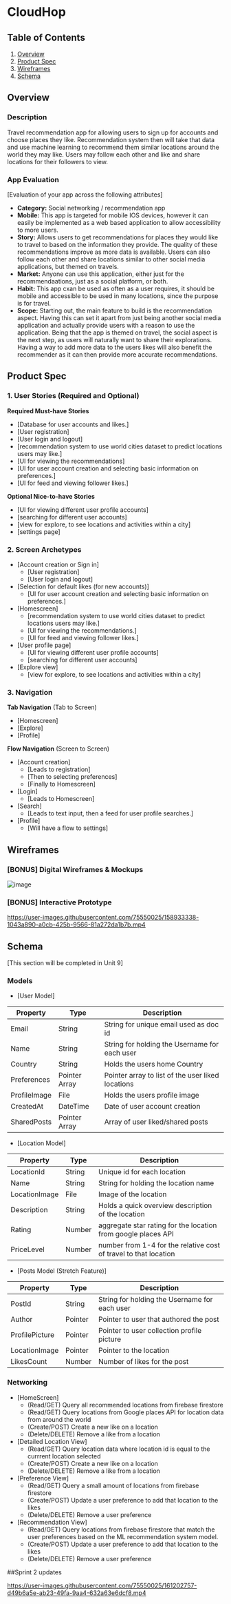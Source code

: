 # CloudHop

## Table of Contents
1. [Overview](#Overview)
1. [Product Spec](#Product-Spec)
1. [Wireframes](#Wireframes)
2. [Schema](#Schema)

## Overview
### Description
Travel recommendation app for allowing users to sign up for accounts and choose places they like. Recommendation system then will take that data and use machine learning to recommend them similar locations around the world they may like. Users may follow each other and like and share locations for their followers to view.

### App Evaluation
[Evaluation of your app across the following attributes]
- **Category:** Social networking / recommendation app
- **Mobile:** This app is targeted for mobile IOS devices, however it can easily be implemented as a web based application to allow accessibility to more users.
- **Story:** Allows users to get recommendations for places they would like to travel to based on the information they provide. The quality of these recommendations improve as more data is available. Users can also follow each other and share locations similar to other social media applications, but themed on travels.
- **Market:** Anyone can use this application, either just for the recommendaations, just as a social platform, or both.
- **Habit:** This app cxan be used as often as a user requires, it should be mobile and accessible to be used in many locations, since the purpose is for travel.
- **Scope:** Starting out, the main feature to build is the recommendation aspect. Having this can set it apart from just being another social media application and actually provide users with a reason to use the application. Being that the app is themed on travel, the social aspect is the next step, as users will naturally want to share their explorations. Having a way to add more data to the users likes will also benefit the recommender as it can then provide more accurate recommendations.

## Product Spec

### 1. User Stories (Required and Optional)

**Required Must-have Stories**

* [Database for user accounts and likes.]
* [User registration]
* [User login and logout]
* [recommendation system to use world cities dataset to predict locations users may like.]
* [UI for viewing the recommendations]
* [UI for user account creation and selecting basic information on preferences.]
* [UI for feed and viewing follower likes.]

**Optional Nice-to-have Stories**

* [UI for viewing different user profile accounts]
* [searching for different user accounts]
* [view for explore, to see locations and activities within a city]
* [settings page]

### 2. Screen Archetypes

* [Account creation or Sign in]
   * [User registration]
   * [User login and logout]
* [Selection for default likes (for new accounts)]
   * [UI for user account creation and selecting basic information on preferences.]
* [Homescreen]
   * [recommendation system to use world cities dataset to predict locations users may like.]
   * [UI for viewing the recommendations.]
   * [UI for feed and viewing follower likes.]
* [User profile page]
   * [UI for viewing different user profile accounts]
   * [searching for different user accounts]
* [Explore view]
   * [view for explore, to see locations and activities within a city]

### 3. Navigation

**Tab Navigation** (Tab to Screen)

* [Homescreen]
* [Explore]
* [Profile]

**Flow Navigation** (Screen to Screen)

* [Account creation]
   * [Leads to registration]
   * [Then to selecting preferences]
   * [Finally to Homescreen]
* [Login]
   * [Leads to Homescreen]
* [Search]
   * [Leads to text input, then a feed for user profile searches.]
* [Profile]
   * [Will have a flow to settings]


## Wireframes

### [BONUS] Digital Wireframes & Mockups
![image](https://user-images.githubusercontent.com/75550025/158932769-98008893-96bc-4497-8682-a411a65be5de.png)

### [BONUS] Interactive Prototype

https://user-images.githubusercontent.com/75550025/158933338-1043a890-a0cb-425b-9566-81a272da1b7b.mp4


## Schema 
[This section will be completed in Unit 9]
### Models

- [User Model]

| Property | Type | Description |
|----------|------|-------------|
| Email | String | String for unique email used as doc id |
| Name | String | String for holding the Username for each user |
| Country | String | Holds the users home Country |
| Preferences | Pointer Array | Pointer array to list of the user liked locations |
| ProfileImage | File | Holds the users profile image |
| CreatedAt | DateTime | Date of user account creation |
| SharedPosts | Pointer Array | Array of user liked/shared posts |

- [Location Model]

| Property | Type | Description |
|----------|------|-------------|
| LocationId | String | Unique id for each location |
| Name | String | String for holding the location name |
| LocationImage | File | Image of the location |
| Description | String | Holds a quick overview description of the location |
| Rating | Number | aggregate star rating for the location from google places API |
| PriceLevel | Number | number from 1-4 for the relative cost of travel to that location |

- [Posts Model (Stretch Feature)]

| Property | Type | Description |
|----------|------|-------------|
| PostId | String | String for holding the Username for each user |
| Author | Pointer | Pointer to user that authored the post |
| ProfilePicture | Pointer | Pointer to user collection profile picture |
| LocationImage | Pointer | Pointer to the location |
| LikesCount | Number | Number of likes for the post |


### Networking
- [HomeScreen]
    - (Read/GET) Query all recommended locations from firebase firestore
    - (Read/GET) Query locations from Google places API for location data from around the world 
    - (Create/POST) Create a new like on a location
    - (Delete/DELETE) Remove a like from a location
- [Detailed Location View]
    - (Read/GET) Query location data where location id is equal to the currrent location selected
    - (Create/POST) Create a new like on a location
    - (Delete/DELETE) Remove a like from a location
- [Preference View]
    - (Read/GET) Query a small amount of locations from firebase firestore
    - (Create/POST) Update a user preference to add that location to the likes 
    - (Delete/DELETE) Remove a user preference
- [Recommendation View]
    - (Read/GET) Query locations from firebase firestore that match the user preferences based on the ML recommendation system model.
    - (Create/POST) Update a user preference to add that location to the likes 
    - (Delete/DELETE) Remove a user preference

##Sprint 2 updates

https://user-images.githubusercontent.com/75550025/161202757-d49b6a5e-ab23-49fa-9aa4-632a63e6dcf8.mp4


